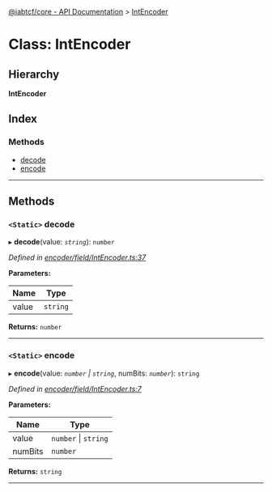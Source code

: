 [@iabtcf/core - API Documentation](../README.md) > [IntEncoder](../classes/intencoder.md)

# Class: IntEncoder

## Hierarchy

**IntEncoder**

## Index

### Methods

* [decode](intencoder.md#decode)
* [encode](intencoder.md#encode)

---

## Methods

<a id="decode"></a>

### `<Static>` decode

▸ **decode**(value: *`string`*): `number`

*Defined in [encoder/field/IntEncoder.ts:37](https://github.com/chrispaterson/iabtcf/blob/aa3fc72/modules/core/src/encoder/field/IntEncoder.ts#L37)*

**Parameters:**

| Name | Type |
| ------ | ------ |
| value | `string` |

**Returns:** `number`

___
<a id="encode"></a>

### `<Static>` encode

▸ **encode**(value: *`number` \| `string`*, numBits: *`number`*): `string`

*Defined in [encoder/field/IntEncoder.ts:7](https://github.com/chrispaterson/iabtcf/blob/aa3fc72/modules/core/src/encoder/field/IntEncoder.ts#L7)*

**Parameters:**

| Name | Type |
| ------ | ------ |
| value | `number` \| `string` |
| numBits | `number` |

**Returns:** `string`

___

